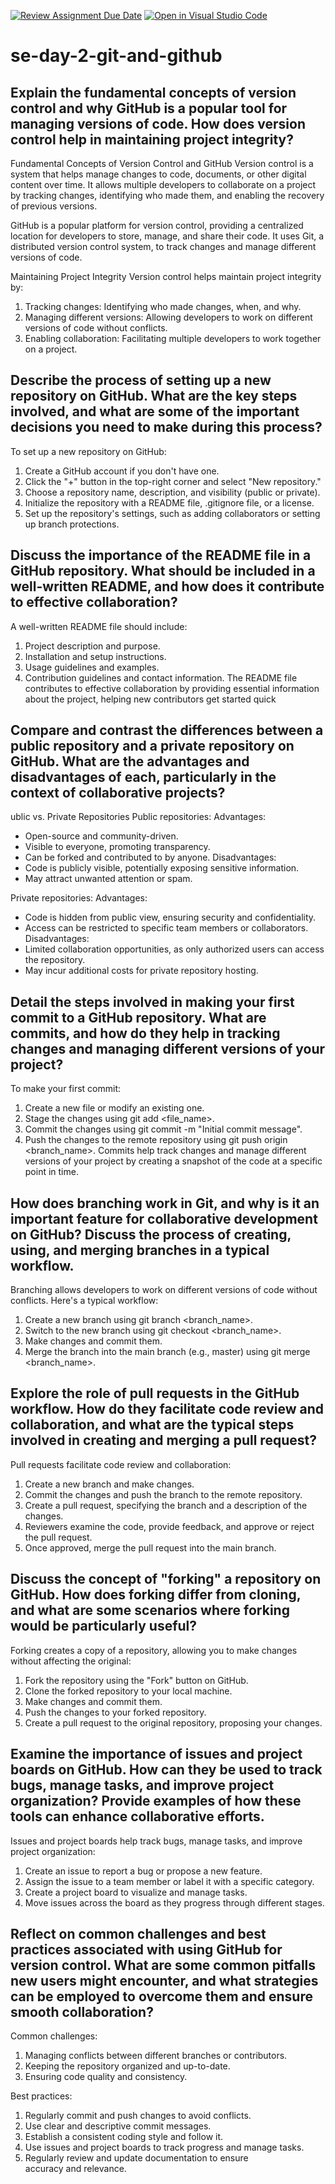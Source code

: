 [![Review Assignment Due Date](https://classroom.github.com/assets/deadline-readme-button-22041afd0340ce965d47ae6ef1cefeee28c7c493a6346c4f15d667ab976d596c.svg)](https://classroom.github.com/a/8wgCKhpZ)
[![Open in Visual Studio Code](https://classroom.github.com/assets/open-in-vscode-2e0aaae1b6195c2367325f4f02e2d04e9abb55f0b24a779b69b11b9e10269abc.svg)](https://classroom.github.com/online_ide?assignment_repo_id=18399487&assignment_repo_type=AssignmentRepo)
# se-day-2-git-and-github
## Explain the fundamental concepts of version control and why GitHub is a popular tool for managing versions of code. How does version control help in maintaining project integrity?
Fundamental Concepts of Version Control and GitHub
Version control is a system that helps manage changes to code, documents, or other digital content over time. It allows multiple developers to collaborate on a project by tracking changes, identifying who made them, and enabling the recovery of previous versions.

GitHub is a popular platform for version control, providing a centralized location for developers to store, manage, and share their code. It uses Git, a distributed version control system, to track changes and manage different versions of code.

Maintaining Project Integrity
Version control helps maintain project integrity by:

1. Tracking changes: Identifying who made changes, when, and why.
2. Managing different versions: Allowing developers to work on different versions of code without conflicts.
3. Enabling collaboration: Facilitating multiple developers to work together on a project.

## Describe the process of setting up a new repository on GitHub. What are the key steps involved, and what are some of the important decisions you need to make during this process?
To set up a new repository on GitHub:
1. Create a GitHub account if you don't have one.
2. Click the "+" button in the top-right corner and select "New repository."
3. Choose a repository name, description, and visibility (public or private).
4. Initialize the repository with a README file, .gitignore file, or a license.
5. Set up the repository's settings, such as adding collaborators or setting up branch protections.

## Discuss the importance of the README file in a GitHub repository. What should be included in a well-written README, and how does it contribute to effective collaboration?
A well-written README file should include:
1. Project description and purpose.
2. Installation and setup instructions.
3. Usage guidelines and examples.
4. Contribution guidelines and contact information.
The README file contributes to effective collaboration by providing essential information about the project, helping new contributors get started quick

## Compare and contrast the differences between a public repository and a private repository on GitHub. What are the advantages and disadvantages of each, particularly in the context of collaborative projects?
ublic vs. Private Repositories
Public repositories:
Advantages:
- Open-source and community-driven.
- Visible to everyone, promoting transparency.
- Can be forked and contributed to by anyone.
Disadvantages:
- Code is publicly visible, potentially exposing sensitive information.
- May attract unwanted attention or spam.

Private repositories:
Advantages:
- Code is hidden from public view, ensuring security and confidentiality.
- Access can be restricted to specific team members or collaborators.
Disadvantages:
- Limited collaboration opportunities, as only authorized users can access the repository.
- May incur additional costs for private repository hosting.

## Detail the steps involved in making your first commit to a GitHub repository. What are commits, and how do they help in tracking changes and managing different versions of your project?
To make your first commit:
1. Create a new file or modify an existing one.
2. Stage the changes using git add <file_name>.
3. Commit the changes using git commit -m "Initial commit message".
4. Push the changes to the remote repository using git push origin <branch_name>.
Commits help track changes and manage different versions of your project by creating a snapshot of the code at a specific point in time.

## How does branching work in Git, and why is it an important feature for collaborative development on GitHub? Discuss the process of creating, using, and merging branches in a typical workflow.
Branching allows developers to work on different versions of code without conflicts. Here's a typical workflow:
1. Create a new branch using git branch <branch_name>.
2. Switch to the new branch using git checkout <branch_name>.
3. Make changes and commit them.
4. Merge the branch into the main branch (e.g., master) using git merge <branch_name>.

## Explore the role of pull requests in the GitHub workflow. How do they facilitate code review and collaboration, and what are the typical steps involved in creating and merging a pull request?
Pull requests facilitate code review and collaboration:
1. Create a new branch and make changes.
2. Commit the changes and push the branch to the remote repository.
3. Create a pull request, specifying the branch and a description of the changes.
4. Reviewers examine the code, provide feedback, and approve or reject the pull request.
5. Once approved, merge the pull request into the main branch.

## Discuss the concept of "forking" a repository on GitHub. How does forking differ from cloning, and what are some scenarios where forking would be particularly useful?
Forking creates a copy of a repository, allowing you to make changes without affecting the original:
1. Fork the repository using the "Fork" button on GitHub.
2. Clone the forked repository to your local machine.
3. Make changes and commit them.
4. Push the changes to your forked repository.
5. Create a pull request to the original repository, proposing your changes.

## Examine the importance of issues and project boards on GitHub. How can they be used to track bugs, manage tasks, and improve project organization? Provide examples of how these tools can enhance collaborative efforts.
Issues and project boards help track bugs, manage tasks, and improve project organization:
1. Create an issue to report a bug or propose a new feature.
2. Assign the issue to a team member or label it with a specific category.
3. Create a project board to visualize and manage tasks.
4. Move issues across the board as they progress through different stages.

## Reflect on common challenges and best practices associated with using GitHub for version control. What are some common pitfalls new users might encounter, and what strategies can be employed to overcome them and ensure smooth collaboration?
Common challenges:
1. Managing conflicts between different branches or contributors.
2. Keeping the repository organized and up-to-date.
3. Ensuring code quality and consistency.

Best practices:
1. Regularly commit and push changes to avoid conflicts.
2. Use clear and descriptive commit messages.
3. Establish a consistent coding style and follow it.
4. Use issues and project boards to track progress and manage tasks.
5. Regularly review and update documentation to ensure accuracy and relevance.
